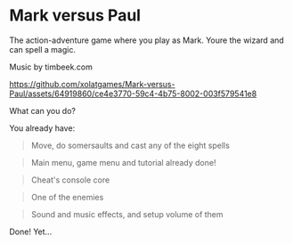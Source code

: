 # Mark versus Paul

The action-adventure game where you play as Mark. Youre the wizard and can spell a magic.

Music by timbeek.com

https://github.com/xolatgames/Mark-versus-Paul/assets/64919860/ce4e3770-59c4-4b75-8002-003f579541e8

What can you do?

You already have:

> Move, do somersaults and cast any of the eight spells

> Main menu, game menu and tutorial already done!

> Cheat's console core

> One of the enemies

> Sound and music effects, and setup volume of them

Done! Yet...
